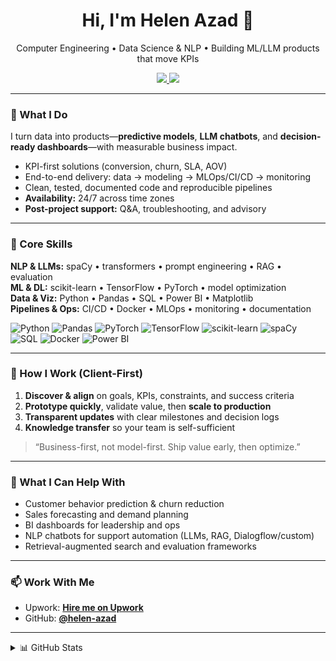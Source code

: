 <h1 align="center">Hi, I'm Helen Azad 👋</h1>
<p align="center">
  Computer Engineering • Data Science & NLP • Building ML/LLM products that move KPIs
</p>

<p align="center">
  <a href="https://www.upwork.com/freelancers/~01d039a474c315c86e">
    <img src="https://img.shields.io/badge/Upwork-Hire%20Me-6FDA44?style=for-the-badge&logo=upwork&logoColor=white" />
  </a>
  <a href="https://github.com/helen-azad">
    <img src="https://img.shields.io/badge/GitHub-helen--azad-111111?style=for-the-badge&logo=github&logoColor=white" />
  </a>
</p>

---

### 🚀 What I Do
I turn data into products—**predictive models**, **LLM chatbots**, and **decision-ready dashboards**—with measurable business impact.

- KPI-first solutions (conversion, churn, SLA, AOV)
- End-to-end delivery: data → modeling → MLOps/CI/CD → monitoring
- Clean, tested, documented code and reproducible pipelines
- **Availability:** 24/7 across time zones
- **Post-project support:** Q&A, troubleshooting, and advisory

---

### 🧠 Core Skills
**NLP & LLMs:** spaCy • transformers • prompt engineering • RAG • evaluation  
**ML & DL:** scikit-learn • TensorFlow • PyTorch • model optimization  
**Data & Viz:** Python • Pandas • SQL • Power BI • Matplotlib  
**Pipelines & Ops:** CI/CD • Docker • MLOps • monitoring • documentation

<p>
  <img alt="Python" src="https://img.shields.io/badge/Python-3776AB?logo=python&logoColor=white">
  <img alt="Pandas" src="https://img.shields.io/badge/Pandas-150458?logo=pandas&logoColor=white">
  <img alt="PyTorch" src="https://img.shields.io/badge/PyTorch-EE4C2C?logo=pytorch&logoColor=white">
  <img alt="TensorFlow" src="https://img.shields.io/badge/TensorFlow-FF6F00?logo=tensorflow&logoColor=white">
  <img alt="scikit-learn" src="https://img.shields.io/badge/scikit--learn-F7931E?logo=scikitlearn&logoColor=white">
  <img alt="spaCy" src="https://img.shields.io/badge/spaCy-09A3D5?logo=spacy&logoColor=white">
  <img alt="SQL" src="https://img.shields.io/badge/SQL-336791?logo=postgresql&logoColor=white">
  <img alt="Docker" src="https://img.shields.io/badge/Docker-2496ED?logo=docker&logoColor=white">
  <img alt="Power BI" src="https://img.shields.io/badge/Power%20BI-F2C811?logo=powerbi&logoColor=111111">
</p>

---

### 🧩 How I Work (Client-First)
1. **Discover & align** on goals, KPIs, constraints, and success criteria  
2. **Prototype quickly**, validate value, then **scale to production**  
3. **Transparent updates** with clear milestones and decision logs  
4. **Knowledge transfer** so your team is self-sufficient

> “Business-first, not model-first. Ship value early, then optimize.”

---

### 🔎 What I Can Help With
- Customer behavior prediction & churn reduction  
- Sales forecasting and demand planning  
- BI dashboards for leadership and ops  
- NLP chatbots for support automation (LLMs, RAG, Dialogflow/custom)  
- Retrieval-augmented search and evaluation frameworks

---

### 📫 Work With Me
- Upwork: **[Hire me on Upwork](https://www.upwork.com/freelancers/~01d039a474c315c86e)**  
- GitHub: **[@helen-azad](https://github.com/helen-azad)**

---

<details>
<summary>📊 GitHub Stats</summary>

<p>
  <img src="https://github-readme-stats.vercel.app/api?username=helen-azad&show_icons=true" alt="GitHub Stats" />
</p>
<p>
  <img src="https://github-readme-streak-stats.herokuapp.com/?user=helen-azad" alt="GitHub Streak" />
</p>
<p>
  <img src="https://github-readme-stats.vercel.app/api/top-langs/?username=helen-azad&layout=compact" alt="Top Languages" />
</p>
</details>

